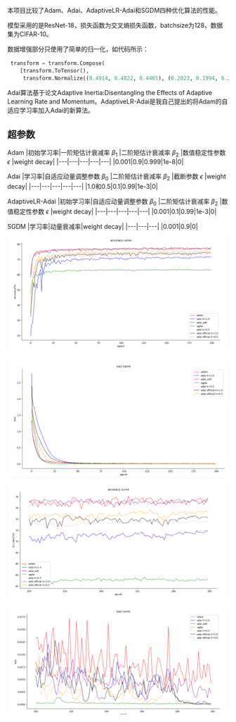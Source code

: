 
本项目比较了Adam、Adai、AdaptiveLR-Adai和SGDM四种优化算法的性能。


模型采用的是ResNet-18，损失函数为交叉熵损失函数，batchsize为128，数据集为CIFAR-10。

数据增强部分只使用了简单的归一化，如代码所示：
```python
 transform = transform.Compose(
    [transform.ToTensor(),
     transform.Normalize((0.4914, 0.4822, 0.4465), (0.2023, 0.1994, 0.2010))])
```

Adai算法基于论文Adaptive Inertia:Disentangling the Effects of Adaptive Learning Rate and Momentum。AdaptiveLR-Adai是我自己提出的将Adam的自适应学习率加入Adai的新算法。

## 超参数
Adam
|初始学习率|一阶矩估计衰减率 $\beta_1$ |二阶矩估计衰减率 $\beta_2$ |数值稳定性参数 $\epsilon$ |weight decay|
|---|---|---|---|---|
|0.001|0.9|0.999|1e-8|0|

Adai
|学习率|自适应动量调整参数 $\beta_0$ |二阶矩估计衰减率 $\beta_2$ |截断参数 $\epsilon$ |weight decay|
|---|---|---|---|---|
|1.0和0.5|0.1|0.99|1e-3|0|

AdaptiveLR-Adai
|初始学习率|自适应动量调整参数 $\beta_0$ |二阶矩估计衰减率 $\beta_2$ |数值稳定性参数 $\epsilon$ |weight decay|
|---|---|---|---|---|
|0.001|0.1|0.99|1e-3|0|

SGDM
|学习率|动量衰减率|weight decay|
|---|---|---|
|0.001|0.9|0|

![accuracy_200_epoch](./images_in_readme/accuracy_200_epoch.png)

![loss_200_epoch](./images_in_readme/loss_200_epoch.png)

![accuracy_100-200_epoch](./images_in_readme/accuracy_100-200_epoch.png)

![loss_100-200_epoch](./images_in_readme/loss_100-200_epoch.png)
